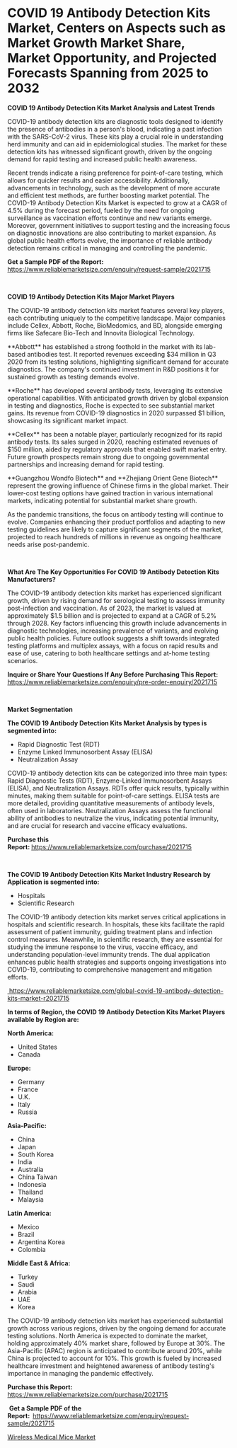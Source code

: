 <p><h1>COVID 19 Antibody Detection Kits Market, Centers on Aspects such as Market Growth Market Share, Market Opportunity, and Projected Forecasts Spanning from 2025 to 2032</h1></p><p><strong>COVID 19 Antibody Detection Kits Market Analysis and Latest Trends</strong></p>
<p><p>COVID-19 antibody detection kits are diagnostic tools designed to identify the presence of antibodies in a person's blood, indicating a past infection with the SARS-CoV-2 virus. These kits play a crucial role in understanding herd immunity and can aid in epidemiological studies. The market for these detection kits has witnessed significant growth, driven by the ongoing demand for rapid testing and increased public health awareness.</p><p>Recent trends indicate a rising preference for point-of-care testing, which allows for quicker results and easier accessibility. Additionally, advancements in technology, such as the development of more accurate and efficient test methods, are further boosting market potential. The COVID-19 Antibody Detection Kits Market is expected to grow at a CAGR of 4.5% during the forecast period, fueled by the need for ongoing surveillance as vaccination efforts continue and new variants emerge. Moreover, government initiatives to support testing and the increasing focus on diagnostic innovations are also contributing to market expansion. As global public health efforts evolve, the importance of reliable antibody detection remains critical in managing and controlling the pandemic.</p></p>
<p><strong>Get a Sample PDF of the Report:&nbsp;</strong> <a href="https://www.reliablemarketsize.com/enquiry/request-sample/2021715?utm_campaign=2778&utm_medium=2&utm_source=Github&utm_content=ia&utm_term=29032025&utm_id=covid-19-antibody-detection-kits">https://www.reliablemarketsize.com/enquiry/request-sample/2021715</a></p>
<p>&nbsp;</p>
<p><strong>COVID 19 Antibody Detection Kits Major Market Players</strong></p>
<p><p>The COVID-19 antibody detection kits market features several key players, each contributing uniquely to the competitive landscape. Major companies include Cellex, Abbott, Roche, BioMedomics, and BD, alongside emerging firms like Safecare Bio-Tech and Innovita Biological Technology.</p><p>**Abbott** has established a strong foothold in the market with its lab-based antibodies test. It reported revenues exceeding $34 million in Q3 2020 from its testing solutions, highlighting significant demand for accurate diagnostics. The company's continued investment in R&D positions it for sustained growth as testing demands evolve.</p><p>**Roche** has developed several antibody tests, leveraging its extensive operational capabilities. With anticipated growth driven by global expansion in testing and diagnostics, Roche is expected to see substantial market gains. Its revenue from COVID-19 diagnostics in 2020 surpassed $1 billion, showcasing its significant market impact.</p><p>**Cellex** has been a notable player, particularly recognized for its rapid antibody tests. Its sales surged in 2020, reaching estimated revenues of $150 million, aided by regulatory approvals that enabled swift market entry. Future growth prospects remain strong due to ongoing governmental partnerships and increasing demand for rapid testing.</p><p>**Guangzhou Wondfo Biotech** and **Zhejiang Orient Gene Biotech** represent the growing influence of Chinese firms in the global market. Their lower-cost testing options have gained traction in various international markets, indicating potential for substantial market share growth.</p><p>As the pandemic transitions, the focus on antibody testing will continue to evolve. Companies enhancing their product portfolios and adapting to new testing guidelines are likely to capture significant segments of the market, projected to reach hundreds of millions in revenue as ongoing healthcare needs arise post-pandemic.</p></p>
<p>&nbsp;</p>
<p><strong>What Are The Key Opportunities For COVID 19 Antibody Detection Kits Manufacturers?</strong></p>
<p><p>The COVID-19 antibody detection kits market has experienced significant growth, driven by rising demand for serological testing to assess immunity post-infection and vaccination. As of 2023, the market is valued at approximately $1.5 billion and is projected to expand at a CAGR of 5.2% through 2028. Key factors influencing this growth include advancements in diagnostic technologies, increasing prevalence of variants, and evolving public health policies. Future outlook suggests a shift towards integrated testing platforms and multiplex assays, with a focus on rapid results and ease of use, catering to both healthcare settings and at-home testing scenarios.</p></p>
<p><strong>Inquire or Share Your Questions If Any Before Purchasing This Report:</strong> <a href="https://www.reliablemarketsize.com/enquiry/pre-order-enquiry/2021715?utm_campaign=2778&utm_medium=2&utm_source=Github&utm_content=ia&utm_term=29032025&utm_id=covid-19-antibody-detection-kits">https://www.reliablemarketsize.com/enquiry/pre-order-enquiry/2021715</a></p>
<p>&nbsp;</p>
<p><strong>Market Segmentation</strong></p>
<p><strong>The COVID 19 Antibody Detection Kits Market Analysis by types is segmented into:</strong></p>
<p><ul><li>Rapid Diagnostic Test (RDT)</li><li>Enzyme Linked Immunosorbent Assay (ELISA)</li><li>Neutralization Assay</li></ul></p>
<p><p>COVID-19 antibody detection kits can be categorized into three main types: Rapid Diagnostic Tests (RDT), Enzyme-Linked Immunosorbent Assays (ELISA), and Neutralization Assays. RDTs offer quick results, typically within minutes, making them suitable for point-of-care settings. ELISA tests are more detailed, providing quantitative measurements of antibody levels, often used in laboratories. Neutralization Assays assess the functional ability of antibodies to neutralize the virus, indicating potential immunity, and are crucial for research and vaccine efficacy evaluations.</p></p>
<p><strong>Purchase this Report:&nbsp;</strong><a href="https://www.reliablemarketsize.com/purchase/2021715?utm_campaign=2778&utm_medium=2&utm_source=Github&utm_content=ia&utm_term=29032025&utm_id=covid-19-antibody-detection-kits">https://www.reliablemarketsize.com/purchase/2021715</a></p>
<p>&nbsp;</p>
<p><strong>The COVID 19 Antibody Detection Kits Market Industry Research by Application is segmented into:</strong></p>
<p><ul><li>Hospitals</li><li>Scientific Research</li></ul></p>
<p><p>The COVID-19 antibody detection kits market serves critical applications in hospitals and scientific research. In hospitals, these kits facilitate the rapid assessment of patient immunity, guiding treatment plans and infection control measures. Meanwhile, in scientific research, they are essential for studying the immune response to the virus, vaccine efficacy, and understanding population-level immunity trends. The dual application enhances public health strategies and supports ongoing investigations into COVID-19, contributing to comprehensive management and mitigation efforts.</p></p>
<p><a href="https://www.reliablemarketsize.com/global-covid-19-antibody-detection-kits-market-r2021715?utm_campaign=2778&utm_medium=2&utm_source=Github&utm_content=ia&utm_term=29032025&utm_id=covid-19-antibody-detection-kits">&nbsp;https://www.reliablemarketsize.com/global-covid-19-antibody-detection-kits-market-r2021715</a></p>
<p><strong>In terms of Region, the COVID 19 Antibody Detection Kits Market Players available by Region are:</strong></p>
<p>
    <p> <strong> North America: </strong>
        <ul>
            <li>United States</li>
            <li>Canada</li>
        </ul>
        </p> 
    <p> <strong> Europe: </strong>
        <ul>
            <li>Germany</li>
            <li>France</li>
            <li>U.K.</li>
            <li>Italy</li>
            <li>Russia</li>
        </ul>
        </p> 
    <p> <strong> Asia-Pacific: </strong>
        <ul>
            <li>China</li>
            <li>Japan</li>
            <li>South Korea</li>
            <li>India</li>
            <li>Australia</li>
            <li>China Taiwan</li>
            <li>Indonesia</li>
            <li>Thailand</li>
            <li>Malaysia</li>
        </ul>
        </p> 
    <p> <strong> Latin America: </strong>
        <ul>
            <li>Mexico</li>
            <li>Brazil</li>
            <li>Argentina Korea</li>
            <li>Colombia</li>
        </ul>
        </p> 
    <p> <strong> Middle East & Africa: </strong>
        <ul>
            <li>Turkey</li>
            <li>Saudi</li>
            <li>Arabia</li>
            <li>UAE</li>
            <li>Korea</li>
        </ul>
    </p>
    </p>
<p><p>The COVID-19 antibody detection kits market has experienced substantial growth across various regions, driven by the ongoing demand for accurate testing solutions. North America is expected to dominate the market, holding approximately 40% market share, followed by Europe at 30%. The Asia-Pacific (APAC) region is anticipated to contribute around 20%, while China is projected to account for 10%. This growth is fueled by increased healthcare investment and heightened awareness of antibody testing's importance in managing the pandemic effectively.</p></p>
<p><strong>Purchase this Report: </strong><a href="https://www.reliablemarketsize.com/purchase/2021715?utm_campaign=2778&utm_medium=2&utm_source=Github&utm_content=ia&utm_term=29032025&utm_id=covid-19-antibody-detection-kits">https://www.reliablemarketsize.com/purchase/2021715</a></p>
<p>&nbsp;<strong>Get a Sample PDF of the Report:&nbsp;&nbsp;</strong><a href="https://www.reliablemarketsize.com/enquiry/request-sample/2021715?utm_campaign=2778&utm_medium=2&utm_source=Github&utm_content=ia&utm_term=29032025&utm_id=covid-19-antibody-detection-kits">https://www.reliablemarketsize.com/enquiry/request-sample/2021715</a></p>
<p><strong></strong></p>
<p><p><a href="https://github.com/pimanoruman/Market-Research-Report-List-1/blob/main/wireless-medical-mice-market.md?utm_campaign=2778&utm_medium=2&utm_source=Github&utm_content=ia&utm_term=29032025&utm_id=covid-19-antibody-detection-kits">Wireless Medical Mice Market</a></p></p>